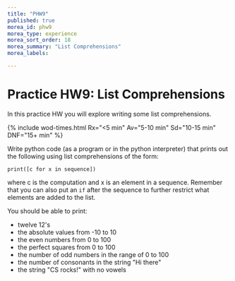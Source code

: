 ```yaml
---
title: "PHW9"
published: true
morea_id: phw9
morea_type: experience
morea_sort_order: 18
morea_summary: "List Comprehensions"
morea_labels:

---
```

# Practice HW9: List Comprehensions

In this practice HW you will explore writing some list comprehensions.

{% include wod-times.html Rx="<5 min" Av="5-10 min" Sd="10-15 min" DNF="15+ min" %}

Write python code (as a program or in the python interpreter) that prints out the following using list comprehensions of the form:

    print([c for x in sequence])

where c is the computation and x is an element in a sequence. Remember that you can also put an `if` after the sequence to further restrict what elements are added to the list.

You should be able to print:

  * twelve 12's
  * the absolute values from -10 to 10
  * the even numbers from 0 to 100
  * the perfect squares from 0 to 100
  * the number of odd numbers in the range of 0 to 100
  * the number of consonants in the string "Hi there"
  * the string "CS rocks!" with no vowels


<!--## Demonstration

Once you've finished doing the HW a single time, you can watch me do it:

{% include youtube.html id="FMj6DvHxJw8" %}

{% include wod-warning.html %}-->

<!--## Solution

When you've attempted the PHW, you can see my solution below.

    >>> print([12 for x in range(12)])
    [12, 12, 12, 12, 12, 12, 12, 12, 12, 12, 12, 12]
    
	>>> print([abs(x) for x in range(-10,11)])
	[10, 9, 8, 7, 6, 5, 4, 3, 2, 1, 0, 1, 2, 3, 4, 5, 6, 7, 8, 9, 10]
	
	>>> print([x for x in range(101) if x % 2 == 0])
	[0, 2, 4, 6, 8, 10, 12, 14, 16, 18, 20, 22, 24, 26, 28, 30, 32, 34, 36, 38, 40, 42, 44, 46, 48, 50, 52, 54, 56, 58, 60, 62, 64, 66, 68, 70, 72, 74, 76, 78, 80, 82, 84, 86, 88, 90, 92, 94, 96, 98, 100]
	
	>>> print([x**2 for x in range(1, 101) if x**2 < 100])
	[1, 4, 9, 16, 25, 36, 49, 64, 81]
	
	>>> print(sum([1 for x in range(101) if x % 2 == 1]))
	50
	
	>>> print(sum([1 for x in "Hello, there!" if x in "AEIOUaeiou"]))
	4
	
	>>> print( “”.join( [ x for x in “CS rocks!” if x not in "AEIOUaeiou" ] ) )-->